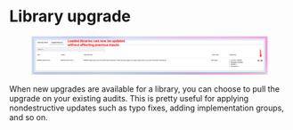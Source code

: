 # Library upgrade

<figure><img src="../.gitbook/assets/image (9).png" alt=""><figcaption></figcaption></figure>

When new upgrades are available for a library, you can choose to pull the upgrade on your existing audits. This is pretty useful for applying nondestructive updates such as typo fixes, adding implementation groups, and so on.
